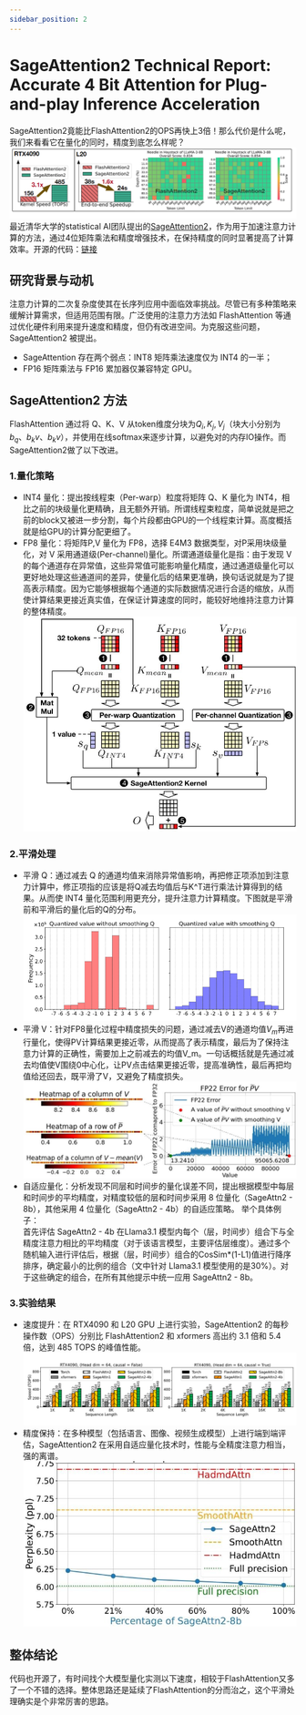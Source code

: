 ```yaml
---
sidebar_position: 2
---
```


# SageAttention2 Technical Report: Accurate 4 Bit Attention for Plug-and-play Inference Acceleration

SageAttention2竟能比FlashAttention2的OPS再快上3倍！那么代价是什么呢，我们来看看它在量化的同时，精度到底怎么样呢？  
![表现](img/SagePerformance.png)
最近清华大学的statistical AI团队提出的[SageAttention2](https://arxiv.org/abs/2411.10958)，作为用于加速注意力计算的方法，通过4位矩阵乘法和精度增强技术，在保持精度的同时显著提高了计算效率。开源的代码：[链接](https://github.com/thu-ml/SageAttention)
## 研究背景与动机
注意力计算的二次复杂度使其在长序列应用中面临效率挑战。尽管已有多种策略来缓解计算需求，但适用范围有限。广泛使用的注意力方法如 FlashAttention 等通过优化硬件利用来提升速度和精度，但仍有改进空间。为克服这些问题，SageAttention2 被提出。
- SageAttention 存在两个弱点：INT8 矩阵乘法速度仅为 INT4 的一半；
- FP16 矩阵乘法与 FP16 累加器仅兼容特定 GPU。
## SageAttention2 方法  
FlashAttention 通过将 Q、K、V 从token维度分块为$Q_i, K_j, V_j$（块大小分别为$b_q、b_kv、b_kv$），并使用在线softmax来逐步计算，以避免对的内存IO操作。而SageAttention2做了以下改进。
### 1.量化策略
- INT4 量化：提出按线程束（Per-warp）粒度将矩阵 Q、K 量化为 INT4，相比之前的块级量化更精确，且无额外开销。所谓线程束粒度，简单说就是把之前的block又被进一步分割，每个片段都由GPU的一个线程束计算。高度概括就是给GPU的计算分配更细了。
- FP8 量化：将矩阵P,V 量化为 FP8，选择 E4M3 数据类型，对P采用块级量化，对 V 采用通道级(Per-channel)量化。所谓通道级量化是指：由于发现 V 的每个通道存在异常值，这些异常值可能影响量化精度，通过通道级量化可以更好地处理这些通道间的差异，使量化后的结果更准确，换句话说就是为了提高表示精度。因为它能够根据每个通道的实际数据情况进行合适的缩放，从而使计算结果更接近真实值，在保证计算速度的同时，能较好地维持注意力计算的整体精度。
![大致结构](img/SageAttention2.jpeg)
### 2.平滑处理
- 平滑 Q：通过减去 Q 的通道均值来消除异常值影响，再把修正项添加到注意力计算中，修正项指的应该是将Q减去均值后与K^T进行乘法计算得到的结果。从而使 INT4 量化范围利用更充分，提升注意力计算精度。下图就是平滑前和平滑后的量化后的Q的分布。
![分布](img/QafterSmoothing.png)
- 平滑 V：针对FP8量化过程中精度损失的问题，通过减去V的通道均值$V_m$再进行量化，使得PV计算结果更接近零，从而提高了表示精度，最后为了保持注意力计算的正确性，需要加上之前减去的均值V_m。一句话概括就是先通过减去均值使V围绕0中心化，让PV点击结果更接近零，提高准确性，最后再把均值给还回去，既平滑了V，又避免了精度损失。
![VSmoothing](img/VafterSmoothing.jpeg)
- 自适应量化：分析发现不同层和时间步的量化误差不同，提出根据模型中每层和时间步的平均精度，对精度较低的层和时间步采用 8 位量化（SageAttn2 - 8b），其他采用 4 位量化（SageAttn2 - 4b）的自适应策略。
举个具体例子：  
首先评估 SageAttn2 - 4b 在Llama3.1 模型内每个（层，时间步）组合下与全精度注意力相比的平均精度（对于该语言模型，主要评估层维度）。通过多个随机输入进行评估后，根据（层，时间步）组合的CosSim*(1-L1)值进行降序排序，确定最小的比例的组合（文中针对 Llama3.1 模型使用的是30%）。对于这些确定的组合，在所有其他提示中统一应用 SageAttn2 - 8b。
### 3.实验结果
- 速度提升：在 RTX4090 和 L20 GPU 上进行实验，SageAttention2 的每秒操作数（OPS）分别比 FlashAttention2 和 xformers 高出约 3.1 倍和 5.4 倍，达到 485 TOPS 的峰值性能。
![TOPS](img/TOPS.png)
- 精度保持：在多种模型（包括语言、图像、视频生成模型）上进行端到端评估，SageAttention2 在采用自适应量化技术时，性能与全精度注意力相当，强的离谱。
![precision](img/precision.jpeg)
## 整体结论
代码也开源了，有时间找个大模型量化实测以下速度，相较于FlashAttention又多了一个不错的选择。整体思路还是延续了FlashAttention的分而治之，这个平滑处理确实是个非常厉害的思路。

